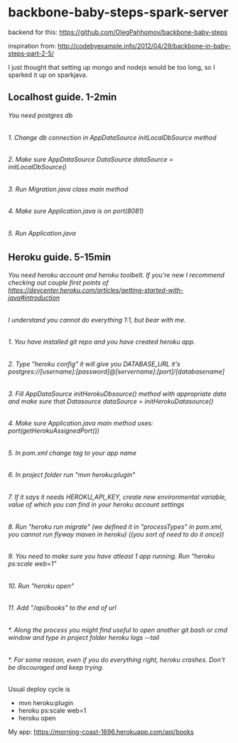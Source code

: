 # backbone-baby-steps-spark-server

backend for this:
https://github.com/OlegPahhomov/backbone-baby-steps

inspiration from:
http://codebyexample.info/2012/04/29/backbone-in-baby-steps-part-2-5/

I just thought that setting up mongo and nodejs would be too long, so I sparked it up on sparkjava.


## Localhost guide. 1-2min
###### You need postgres db
###### 1. Change db connection in AppDataSource initLocalDbSource method
###### 2. Make sure AppDataSource DataSource dataSource = initLocalDbSource()
###### 3. Run Migration.java class main method
###### 4. Make sure Application.java is on port(8081)
###### 5. Run Application.java


## Heroku guide. 5-15min
###### You need heroku account and heroku toolbelt. If you're new I recommend checking out couple first points of https://devcenter.heroku.com/articles/getting-started-with-java#introduction
###### I understand you cannot do everything 1:1, but bear with me.
###### 1. You have installed git repo and you have created heroku app.
###### 2. Type "heroku config" it will give you DATABASE_URL it's postgres://[username]:[password]@[servername]:[port]/[databasename]
###### 3. Fill AppDataSource initHerokuDbsource() method with appropriate data and make sure that Datasource dataSource = initHerokuDatasource()
###### 4. Make sure Application.java main method uses: port(getHerokuAssignedPort())
###### 5. In pom.xml change <appName> tag to your app name
###### 6. In project folder run "mvn heroku:plugin"
###### 7. If it says it needs HEROKU_API_KEY, create new environmental variable, value of which you can find in your heroku account settings
###### 8. Run "heroku run migrate" (we defined it in "processTypes" in pom.xml, you cannot run flyway maven in heroku)  ((you sort of need to do it once))
###### 9. You need to make sure you have atleast 1 app running. Run "heroku ps:scale web=1"
###### 10. Run "heroku open"
###### 11. Add "/api/books" to the end of url

###### *. Along the process you might find useful to open another git bash or cmd window and type in project folder heroku logs --tail
###### *. For some reason, even if you do everything right, heroku crashes. Don't be discouraged and keep trying.

Usual deploy cycle is
* mvn heroku:plugin
* heroku ps:scale web=1
* heroku open

My app: https://morning-coast-1696.herokuapp.com/api/books